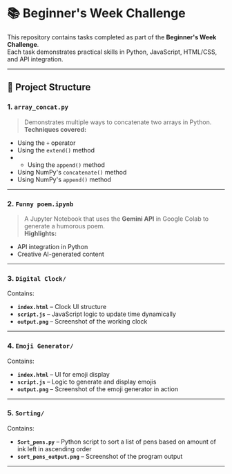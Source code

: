 # 📚 Beginner's Week Challenge  

This repository contains tasks completed as part of the **Beginner's Week Challenge**.  
Each task demonstrates practical skills in Python, JavaScript, HTML/CSS, and API integration.  

---

## 📂 Project Structure  

### **1. `array_concat.py`**  
> Demonstrates multiple ways to concatenate two arrays in Python.  
**Techniques covered:**  
- Using the `+` operator  
- Using the `extend()` method
- - Using the `append()` method
- Using NumPy's `concatenate()` method  
- Using NumPy's `append()` method  

---

### **2. `Funny poem.ipynb`**  
> A Jupyter Notebook that uses the **Gemini API** in Google Colab to generate a humorous poem.  
**Highlights:**  
- API integration in Python  
- Creative AI-generated content  

---

### **3. `Digital Clock/`**  
Contains:  
- **`index.html`** – Clock UI structure  
- **`script.js`** – JavaScript logic to update time dynamically  
- **`output.png`** – Screenshot of the working clock  

---

### **4. `Emoji Generator/`**  
Contains:  
- **`index.html`** – UI for emoji display  
- **`script.js`** – Logic to generate and display emojis  
- **`output.png`** – Screenshot of the emoji generator in action  

---

### **5. `Sorting/`**  
Contains:  
- **`Sort_pens.py`** – Python script to sort a list of pens based on amount of ink left in ascending order  
- **`sort_pens_output.png`** – Screenshot of the program output  

---

